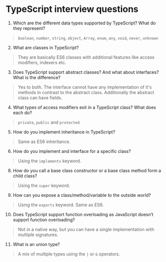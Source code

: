 # TypeScript interview questions

1. Which are the different data types supported by TypeScript? What do they represent?
> `boolean`, `number`, `string`, `object`, `Array`, `enum`, `any`, `void`, `never`, `unknown`

2. What are classes in TypeScript?
> They are basically ES6 classes with additional features like access modifiers, indexers etc.

3. Does TypeScript support abstract classes? And what about interfaces? What is the difference?
> Yes to both. The interface cannot have any implementation of it's methods in contrast to the abstract class. Additionally the abstract class can have fields.

4. What types of access modifiers exit in a TypeScript class? What does each do?
> `private`, `public` and `protected`

5. How do you implement inheritance in TypeScript?
> Same as ES6 inheritance.

6. How do you implement and interface for a specific class?
> Using the `implements` keyword.

8. How do you call a base class constructor or a base class method form a child class?
> Using the `super` keyword.

9. How can you expose a class/method/variable to the outside world?
> Using the `exports` keyword. Same as ES6.

10. Does TypeScript support function overloading as JavaScript doesn’t support function overloading?
> Not in a native way, but you can have a single implementation with multiple signatures.

11. What is an union type?
> A mix of multiple types using the `|` or `&` operators.